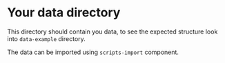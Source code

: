 # Your data directory
This directory should contain you data, to see the expected
structure look into ```data-example``` directory. 

The data can be imported using ```scripts-import``` component.

